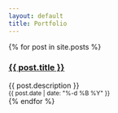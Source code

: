 ```yaml
---
layout: default
title: Portfolio
---
```


{% for post in site.posts %}
  <div class="card bg-light mb-3">
    <h3 class="card-header">
      <a href="{{ site.baseurl }}{{ post.url }}">{{ post.title }}</a>
    </h3>
    <div class="card-body">
      <div class="card-text">{{ post.description }}</div>
    </div>
    <small class="text-right"> {{ post.date | date: "%-d %B %Y" }}</small>
  </div>
{% endfor %}

